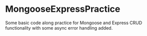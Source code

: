 # MongooseExpressPractice
Some basic code along practice for Mongoose and Express CRUD functionality with some async error handling added.

